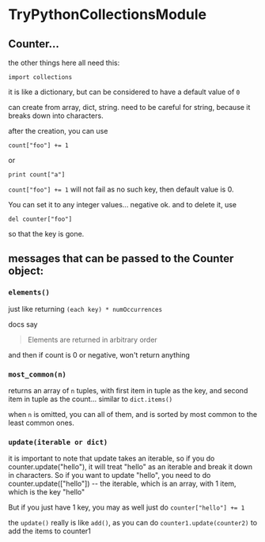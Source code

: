 # TryPythonCollectionsModule


## Counter...

the other things here all need this:

    import collections


it is like a dictionary, but can be considered to have a default value of `0`

can create from array, dict, string.  need to be careful for string, because it breaks down into characters.

after the creation, you can use

    count["foo"] += 1

or

    print count["a"]

`count["foo"] += 1` will not fail as no such key, then default value is 0.

You can set it to any integer values... negative ok.
and to delete it, use

    del counter["foo"]

so that the key is gone.

## messages that can be passed to the Counter object:

### `elements()`

just like returning    `(each key) * numOccurrences`

docs say

> Elements are returned in arbitrary order

and then if count is 0 or negative, won't return anything

### `most_common(n)`

returns an array of `n` tuples, with first item in tuple as the key, and second item in tuple as the count... similar to `dict.items()`

when `n` is omitted, you can all of them, and is sorted by most common to the least common ones.

### `update(iterable or dict)`

it is important to note that update takes an iterable, so if you do counter.update("hello"), it will treat "hello" as an iterable and break it down in characters.  So if you want to update "hello", you need to do counter.update(["hello"]) -- the iterable, which is an array, with 1 item, which is the key "hello"

But if you just have 1 key, you may as well just do `counter["hello"] += 1`

the `update()` really is like `add()`, as you can do  `counter1.update(counter2)`
to add the items to counter1
